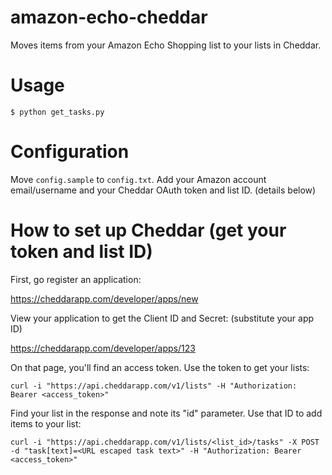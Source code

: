# amazon-echo-cheddar

Moves items from your Amazon Echo Shopping list to your lists in Cheddar. 

# Usage

`$ python get_tasks.py`

# Configuration

Move `config.sample` to `config.txt`. Add your Amazon account email/username and your Cheddar OAuth token and list ID. (details below)

# How to set up Cheddar (get your token and list ID)

First, go register an application:

<https://cheddarapp.com/developer/apps/new>

View your application to get the Client ID and Secret: (substitute your app ID)

<https://cheddarapp.com/developer/apps/123>

On that page, you'll find an access token. Use the token to get your lists:

`curl -i "https://api.cheddarapp.com/v1/lists" -H "Authorization: Bearer <access_token>"`

Find your list in the response and note its "id" parameter. Use that ID to add items to your list:

`curl -i "https://api.cheddarapp.com/v1/lists/<list_id>/tasks" -X POST -d "task[text]=<URL escaped task text>" -H "Authorization: Bearer <access_token>"`